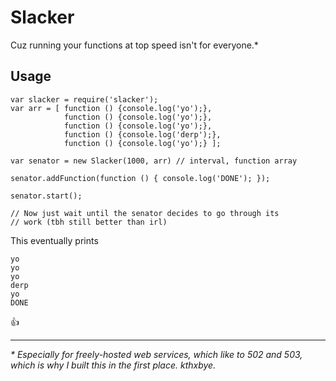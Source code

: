 Slacker
========

Cuz running your functions at top speed isn't for everyone.*

## Usage


    var slacker = require('slacker');
    var arr = [ function () {console.log('yo');},
    			function () {console.log('yo');},
    			function () {console.log('yo');},
    			function () {console.log('derp');},
    			function () {console.log('yo');} ];
    
    var senator = new Slacker(1000, arr) // interval, function array
    
    senator.addFunction(function () { console.log('DONE'); });

    senator.start();
    
    // Now just wait until the senator decides to go through its 
    // work (tbh still better than irl)
    
This eventually prints

    yo
    yo
    yo
    derp
    yo
    DONE

👍

----------

*\* Especially for freely-hosted web services, which like to 502 and 503, which is why I built this in the first place. kthxbye.*